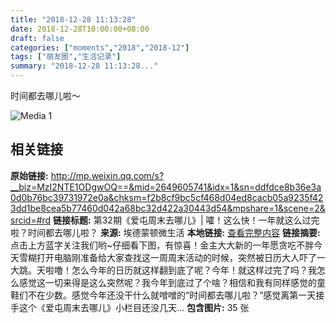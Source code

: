 ```yaml
---
title: "2018-12-28 11:13:28"
date: 2018-12-28T10:00:00+08:00
draft: false
categories: ["moments","2018","2018-12"]
tags: ["朋友圈","生活记录"]
summary: "2018-12-28 11:13:28..."
---
```


时间都去哪儿啦～

![Media 1](/Moments/photos/2018-12-28/201812281113280.jpg)

## 相关链接

**原始链接:** http://mp.weixin.qq.com/s?__biz=MzI2NTE1ODgwOQ==&mid=2649605741&idx=1&sn=ddfdce8b36e3a0d0b76bc39731972e0a&chksm=f2b8cf9bc5cf468d04ed8cacb05a9235f423dd1be8cea5b77460d042a68bc32d422a30443d54&mpshare=1&scene=2&srcid=#rd
**链接标题:** 第32期《爱屯周末去哪儿》| 嚯！这么快！一年就这么过完啦？时间都去哪儿啦？
**来源:** 埃德蒙顿微生活
**本地链接:** [查看完整内容](/link_content/2018/12/2018-12-28/link_content/)
**链接摘要:** 点击上方蓝字关注我们哟~仔细看下图，有惊喜！金主大大新的一年愿贪吃不胖今天雪糊打开电脑刚准备给大家查找这一周周末活动的时候，突然被日历大人吓了一大跳。天啦噜！怎么今年的日历就这样翻到底了呢？今年！就这样过完了吗？我怎么感觉这一切来得是这么突然呢？我今年到底过了个啥？相信和我有同样感觉的童鞋们不在少数。感觉今年还没干什么就噌噌的“时间都去哪儿啦？”感觉离第一天接手这个《爱屯周末去哪儿》小栏目还没几天...
**包含图片:** 35 张

